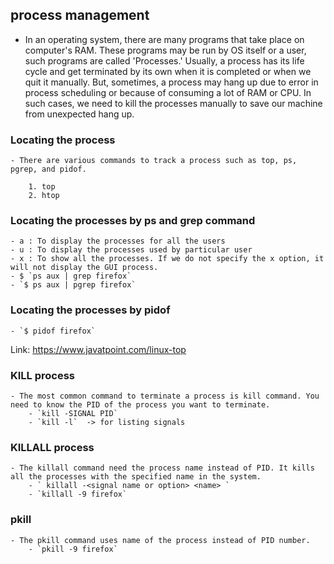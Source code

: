 ## process management
- In an operating system, there are many programs that take place on computer's RAM. These programs may be run by OS itself or a user, such programs are called 'Processes.' Usually, a process has its life cycle and get terminated by its own when it is completed or when we quit it manually. But, sometimes, a process may hang up due to error in process scheduling or because of consuming a lot of RAM or CPU. In such cases, we need to kill the processes manually to save our machine from unexpected hang up.

### Locating the process
    - There are various commands to track a process such as top, ps, pgrep, and pidof.

        1. top
        2. htop
### Locating the processes by ps and grep command

    - a : To display the processes for all the users
    - u : To display the processes used by particular user
    - x : To show all the processes. If we do not specify the x option, it will not display the GUI process.
    - $ `ps aux | grep firefox`
    - `$ ps aux | pgrep firefox` 

### Locating the processes by pidof 
    - `$ pidof firefox`


Link: https://www.javatpoint.com/linux-top

### KILL process
    - The most common command to terminate a process is kill command. You need to know the PID of the process you want to terminate.
        - `kill -SIGNAL PID`
        - `kill -l`  -> for listing signals
        
### KILLALL process
    - The killall command need the process name instead of PID. It kills all the processes with the specified name in the system.
        - ` killall -<signal name or option> <name> `
        - `killall -9 firefox`

### pkill 
    - The pkill command uses name of the process instead of PID number. 
        - `pkill -9 firefox`


